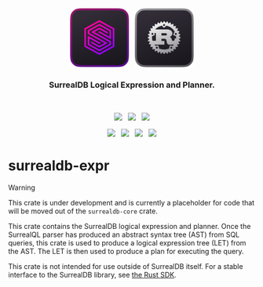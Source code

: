 <br>

<p align="center">
    <img width=120 src="https://raw.githubusercontent.com/surrealdb/icons/main/surreal.svg" />
    &nbsp;
    <img width=120 src="https://raw.githubusercontent.com/surrealdb/icons/main/rust.svg" />
</p>

<h3 align="center">SurrealDB Logical Expression and Planner.</h3>

<br>

<p align="center">
    <a href="https://docs.rs/surrealdb-expr/latest/surrealdb_expr/"><img src="https://img.shields.io/badge/docs.rs-view-f4c153.svg?style=flat-square"></a>
    &nbsp;
	<a href="https://crates.io/crates/surrealdb-expr"><img src="https://img.shields.io/crates/v/surrealdb-expr?color=dca282&style=flat-square"></a>
	&nbsp;
	<a href="https://crates.io/crates/surrealdb-expr"><img src="https://img.shields.io/crates/d/surrealdb-expr?style=flat-square"></a>
</p>

<p align="center">
    <a href="https://surrealdb.com/discord"><img src="https://img.shields.io/discord/902568124350599239?label=discord&style=flat-square&color=5a66f6"></a>
    &nbsp;
    <a href="https://twitter.com/surrealdb"><img src="https://img.shields.io/badge/x-follow_us-000000.svg?style=flat-square"></a>
    &nbsp;
    <a href="https://www.linkedin.com/company/surrealdb/"><img src="https://img.shields.io/badge/linkedin-connect_with_us-0a66c2.svg?style=flat-square"></a>
    &nbsp;
    <a href="https://www.youtube.com/@surrealdb"><img src="https://img.shields.io/badge/youtube-subscribe-fc1c1c.svg?style=flat-square"></a>
</p>

# surrealdb-expr

> [!WARNING]
> This crate is under development and is currently a placeholder for code that will be moved out of
> the `surrealdb-core` crate.

This crate contains the SurrealDB logical expression and planner. Once the SurrealQL parser has produced an abstract syntax tree (AST) from SQL queries, this crate is used to produce a logical expression tree (LET) from the AST. The LET is then used to produce a plan for executing the query.

This crate is not intended for use outside of SurrealDB itself. For a stable interface to the SurrealDB library,
see [the Rust SDK](https://crates.io/crates/surrealdb).
